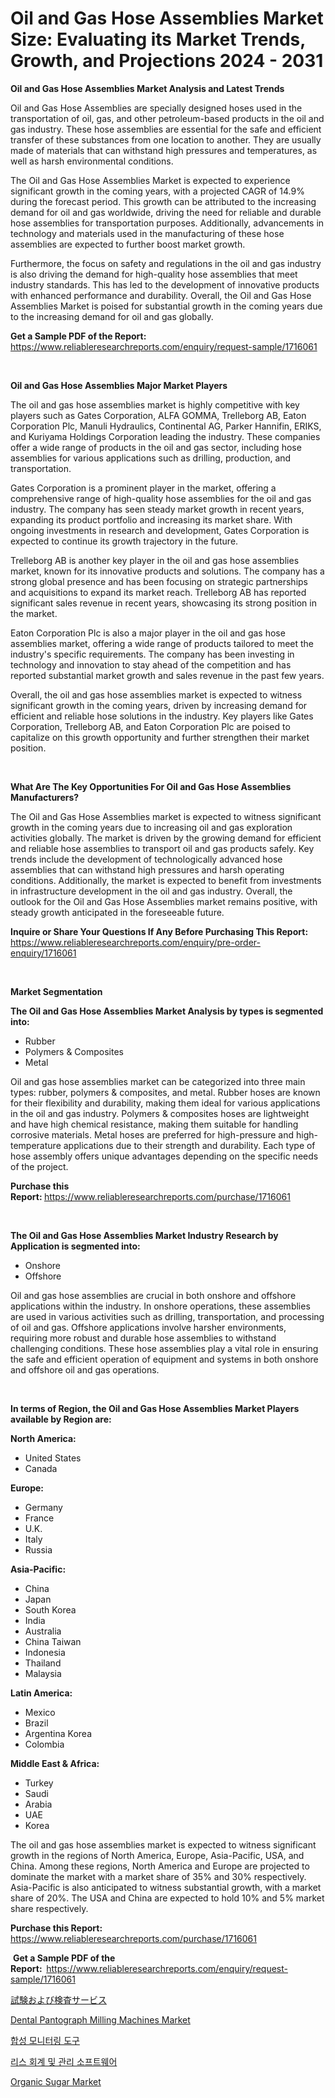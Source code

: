 <p><h1>Oil and Gas Hose Assemblies Market Size: Evaluating its Market Trends, Growth, and Projections 2024 - 2031</h1></p><p><strong>Oil and Gas Hose Assemblies Market Analysis and Latest Trends</strong></p>
<p><p>Oil and Gas Hose Assemblies are specially designed hoses used in the transportation of oil, gas, and other petroleum-based products in the oil and gas industry. These hose assemblies are essential for the safe and efficient transfer of these substances from one location to another. They are usually made of materials that can withstand high pressures and temperatures, as well as harsh environmental conditions.</p><p>The Oil and Gas Hose Assemblies Market is expected to experience significant growth in the coming years, with a projected CAGR of 14.9% during the forecast period. This growth can be attributed to the increasing demand for oil and gas worldwide, driving the need for reliable and durable hose assemblies for transportation purposes. Additionally, advancements in technology and materials used in the manufacturing of these hose assemblies are expected to further boost market growth.</p><p>Furthermore, the focus on safety and regulations in the oil and gas industry is also driving the demand for high-quality hose assemblies that meet industry standards. This has led to the development of innovative products with enhanced performance and durability. Overall, the Oil and Gas Hose Assemblies Market is poised for substantial growth in the coming years due to the increasing demand for oil and gas globally.</p></p>
<p><strong>Get a Sample PDF of the Report:&nbsp;</strong> <a href="https://www.reliableresearchreports.com/enquiry/request-sample/1716061">https://www.reliableresearchreports.com/enquiry/request-sample/1716061</a></p>
<p>&nbsp;</p>
<p><strong>Oil and Gas Hose Assemblies Major Market Players</strong></p>
<p><p>The oil and gas hose assemblies market is highly competitive with key players such as Gates Corporation, ALFA GOMMA, Trelleborg AB, Eaton Corporation Plc, Manuli Hydraulics, Continental AG, Parker Hannifin, ERIKS, and Kuriyama Holdings Corporation leading the industry. These companies offer a wide range of products in the oil and gas sector, including hose assemblies for various applications such as drilling, production, and transportation.</p><p>Gates Corporation is a prominent player in the market, offering a comprehensive range of high-quality hose assemblies for the oil and gas industry. The company has seen steady market growth in recent years, expanding its product portfolio and increasing its market share. With ongoing investments in research and development, Gates Corporation is expected to continue its growth trajectory in the future.</p><p>Trelleborg AB is another key player in the oil and gas hose assemblies market, known for its innovative products and solutions. The company has a strong global presence and has been focusing on strategic partnerships and acquisitions to expand its market reach. Trelleborg AB has reported significant sales revenue in recent years, showcasing its strong position in the market.</p><p>Eaton Corporation Plc is also a major player in the oil and gas hose assemblies market, offering a wide range of products tailored to meet the industry's specific requirements. The company has been investing in technology and innovation to stay ahead of the competition and has reported substantial market growth and sales revenue in the past few years.</p><p>Overall, the oil and gas hose assemblies market is expected to witness significant growth in the coming years, driven by increasing demand for efficient and reliable hose solutions in the industry. Key players like Gates Corporation, Trelleborg AB, and Eaton Corporation Plc are poised to capitalize on this growth opportunity and further strengthen their market position.</p></p>
<p>&nbsp;</p>
<p><strong>What Are The Key Opportunities For Oil and Gas Hose Assemblies Manufacturers?</strong></p>
<p><p>The Oil and Gas Hose Assemblies market is expected to witness significant growth in the coming years due to increasing oil and gas exploration activities globally. The market is driven by the growing demand for efficient and reliable hose assemblies to transport oil and gas products safely. Key trends include the development of technologically advanced hose assemblies that can withstand high pressures and harsh operating conditions. Additionally, the market is expected to benefit from investments in infrastructure development in the oil and gas industry. Overall, the outlook for the Oil and Gas Hose Assemblies market remains positive, with steady growth anticipated in the foreseeable future.</p></p>
<p><strong>Inquire or Share Your Questions If Any Before Purchasing This Report:</strong> <a href="https://www.reliableresearchreports.com/enquiry/pre-order-enquiry/1716061">https://www.reliableresearchreports.com/enquiry/pre-order-enquiry/1716061</a></p>
<p>&nbsp;</p>
<p><strong>Market Segmentation</strong></p>
<p><strong>The Oil and Gas Hose Assemblies Market Analysis by types is segmented into:</strong></p>
<p><ul><li>Rubber</li><li>Polymers & Composites</li><li>Metal</li></ul></p>
<p><p>Oil and gas hose assemblies market can be categorized into three main types: rubber, polymers & composites, and metal. Rubber hoses are known for their flexibility and durability, making them ideal for various applications in the oil and gas industry. Polymers & composites hoses are lightweight and have high chemical resistance, making them suitable for handling corrosive materials. Metal hoses are preferred for high-pressure and high-temperature applications due to their strength and durability. Each type of hose assembly offers unique advantages depending on the specific needs of the project.</p></p>
<p><strong>Purchase this Report:&nbsp;</strong><a href="https://www.reliableresearchreports.com/purchase/1716061">https://www.reliableresearchreports.com/purchase/1716061</a></p>
<p>&nbsp;</p>
<p><strong>The Oil and Gas Hose Assemblies Market Industry Research by Application is segmented into:</strong></p>
<p><ul><li>Onshore</li><li>Offshore</li></ul></p>
<p><p>Oil and gas hose assemblies are crucial in both onshore and offshore applications within the industry. In onshore operations, these assemblies are used in various activities such as drilling, transportation, and processing of oil and gas. Offshore applications involve harsher environments, requiring more robust and durable hose assemblies to withstand challenging conditions. These hose assemblies play a vital role in ensuring the safe and efficient operation of equipment and systems in both onshore and offshore oil and gas operations.</p></p>
<p>&nbsp;</p>
<p><strong>In terms of Region, the Oil and Gas Hose Assemblies Market Players available by Region are:</strong></p>
<p>
    <p> <strong> North America: </strong>
        <ul>
            <li>United States</li>
            <li>Canada</li>
        </ul>
        </p> 
    <p> <strong> Europe: </strong>
        <ul>
            <li>Germany</li>
            <li>France</li>
            <li>U.K.</li>
            <li>Italy</li>
            <li>Russia</li>
        </ul>
        </p> 
    <p> <strong> Asia-Pacific: </strong>
        <ul>
            <li>China</li>
            <li>Japan</li>
            <li>South Korea</li>
            <li>India</li>
            <li>Australia</li>
            <li>China Taiwan</li>
            <li>Indonesia</li>
            <li>Thailand</li>
            <li>Malaysia</li>
        </ul>
        </p> 
    <p> <strong> Latin America: </strong>
        <ul>
            <li>Mexico</li>
            <li>Brazil</li>
            <li>Argentina Korea</li>
            <li>Colombia</li>
        </ul>
        </p> 
    <p> <strong> Middle East & Africa: </strong>
        <ul>
            <li>Turkey</li>
            <li>Saudi</li>
            <li>Arabia</li>
            <li>UAE</li>
            <li>Korea</li>
        </ul>
    </p>
    </p>
<p><p>The oil and gas hose assemblies market is expected to witness significant growth in the regions of North America, Europe, Asia-Pacific, USA, and China. Among these regions, North America and Europe are projected to dominate the market with a market share of 35% and 30% respectively. Asia-Pacific is also anticipated to witness substantial growth, with a market share of 20%. The USA and China are expected to hold 10% and 5% market share respectively.</p></p>
<p><strong>Purchase this Report: </strong><a href="https://www.reliableresearchreports.com/purchase/1716061">https://www.reliableresearchreports.com/purchase/1716061</a></p>
<p>&nbsp;<strong>Get a Sample PDF of the Report:&nbsp;&nbsp;</strong><a href="https://www.reliableresearchreports.com/enquiry/request-sample/1716061">https://www.reliableresearchreports.com/enquiry/request-sample/1716061</a></p>
<p><strong></strong></p>
<p><p><a href="https://medium.com/@aliciahaley1989/%E3%83%86%E3%82%B9%E3%83%88%E3%81%8A%E3%82%88%E3%81%B3%E6%A4%9C%E6%9F%BB%E3%82%B5%E3%83%BC%E3%83%93%E3%82%B9%E5%B8%82%E5%A0%B4%E5%B1%95%E6%9C%9B-%E6%A5%AD%E7%95%8C%E6%A6%82%E8%A6%81%E3%81%A8%E4%BA%88%E6%B8%AC-2024%E5%B9%B4%E3%81%8B%E3%82%892031%E5%B9%B4-a837dbce5433">試験および検査サービス</a></p><p><a href="https://automatic-knee-4c7.notion.site/Dental-Pantograph-Milling-Machines-Market-Size-Evaluating-its-Market-Trends-Growth-and-Projection-ddcfed92f11047fa99232e287557611e">Dental Pantograph Milling Machines Market</a></p><p><a href="https://medium.com/@stephenstevens11/%EB%8C%80%EC%B2%B4-%EB%AA%A8%EB%8B%88%ED%84%B0%EB%A7%81-%EB%8F%84%EA%B5%AC-%EC%8B%9C%EC%9E%A5-%EA%B7%9C%EB%AA%A8-cagr-%ED%8A%B8%EB%A0%8C%EB%93%9C-2024-2030-1801c4ad04b9">합성 모니터링 도구</a></p><p><a href="https://medium.com/@stephenstevens11/%EB%A6%AC%EC%8A%A4-%ED%9A%8C%EA%B3%84-%EB%B0%8F-%EA%B4%80%EB%A6%AC-%EC%86%8C%ED%94%84%ED%8A%B8%EC%9B%A8%EC%96%B4-%EC%8B%9C%EC%9E%A5-%EA%B7%9C%EB%AA%A8%EA%B0%80-%EA%B8%80%EB%A1%9C%EB%B2%8C-%EC%82%B0%EC%97%85%EC%97%90%EC%84%9C-%EC%B5%9C%EA%B3%A0%EC%9D%98-%EB%A7%88%EC%BC%80%ED%8C%85-%EC%B1%84%EB%84%90%EC%9D%84-%EB%B3%B4%EC%97%AC%EC%A4%8D%EB%8B%88%EB%8B%A4-7abdb98876cd">리스 회계 및 관리 소프트웨어</a></p><p><a href="https://view.publitas.com/reportprime-1/organic-sugar-market-furnish-information-about-market-size-market-share-market-dynamics-and-projections-spanning-from-2024-to-2031/">Organic Sugar Market</a></p></p>